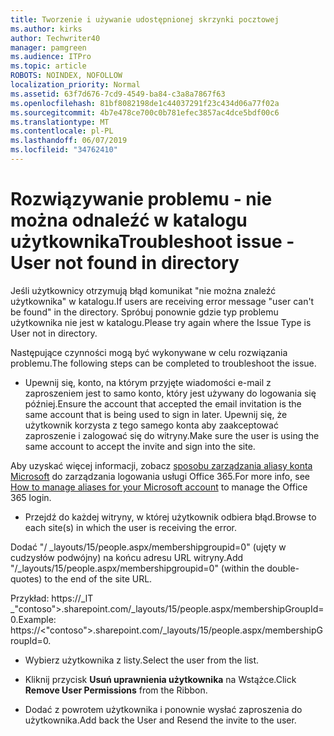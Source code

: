 ```yaml
---
title: Tworzenie i używanie udostępnionej skrzynki pocztowej
ms.author: kirks
author: Techwriter40
manager: pamgreen
ms.audience: ITPro
ms.topic: article
ROBOTS: NOINDEX, NOFOLLOW
localization_priority: Normal
ms.assetid: 63f7d676-7cd9-4549-ba84-c3a8a7867f63
ms.openlocfilehash: 81bf8082198de1c44037291f23c434d06a77f02a
ms.sourcegitcommit: 4b7e478ce700c0b781efec3857ac4dce5bdf00c6
ms.translationtype: MT
ms.contentlocale: pl-PL
ms.lasthandoff: 06/07/2019
ms.locfileid: "34762410"
---
```

# <a name="troubleshoot-issue---user-not-found-in-directory"></a><span data-ttu-id="5498c-102">Rozwiązywanie problemu - nie można odnaleźć w katalogu użytkownika</span><span class="sxs-lookup"><span data-stu-id="5498c-102">Troubleshoot issue - User not found in directory</span></span>

<span data-ttu-id="5498c-103">Jeśli użytkownicy otrzymują błąd komunikat "nie można znaleźć użytkownika" w katalogu.</span><span class="sxs-lookup"><span data-stu-id="5498c-103">If users are receiving error message "user can't be found" in the directory.</span></span> <span data-ttu-id="5498c-104">Spróbuj ponownie gdzie typ problemu użytkownika nie jest w katalogu.</span><span class="sxs-lookup"><span data-stu-id="5498c-104">Please try again where the Issue Type is User not in directory.</span></span>

<span data-ttu-id="5498c-105">Następujące czynności mogą być wykonywane w celu rozwiązania problemu.</span><span class="sxs-lookup"><span data-stu-id="5498c-105">The following steps can be completed to troubleshoot the issue.</span></span>

- <span data-ttu-id="5498c-106">Upewnij się, konto, na którym przyjęte wiadomości e-mail z zaproszeniem jest to samo konto, który jest używany do logowania się później.</span><span class="sxs-lookup"><span data-stu-id="5498c-106">Ensure the account that accepted the email invitation is the same account that is being used to sign in later.</span></span> <span data-ttu-id="5498c-107">Upewnij się, że użytkownik korzysta z tego samego konta aby zaakceptować zaproszenie i zalogować się do witryny.</span><span class="sxs-lookup"><span data-stu-id="5498c-107">Make sure the user is using the same account to accept the invite and sign into the site.</span></span> 

<span data-ttu-id="5498c-108">Aby uzyskać więcej informacji, zobacz [sposobu zarządzania aliasy konta Microsoft</a> do zarządzania logowania usługi Office 365](https://support.microsoft.com/help/12407/microsoft-account-how-to-manage-aliases).</span><span class="sxs-lookup"><span data-stu-id="5498c-108">For more info, see [How to manage aliases for your Microsoft account</a> to manage the Office 365 login](https://support.microsoft.com/help/12407/microsoft-account-how-to-manage-aliases).</span></span> 

- <span data-ttu-id="5498c-109">Przejdź do każdej witryny, w której użytkownik odbiera błąd.</span><span class="sxs-lookup"><span data-stu-id="5498c-109">Browse to each site(s) in which the user is receiving the error.</span></span> 

<span data-ttu-id="5498c-110">Dodać "/ _layouts/15/people.aspx/membershipgroupid=0" (ujęty w cudzysłów podwójny) na końcu adresu URL witryny.</span><span class="sxs-lookup"><span data-stu-id="5498c-110">Add "/_layouts/15/people.aspx/membershipgroupid=0" (within the double-quotes) to the end of the site URL.</span></span> 

<span data-ttu-id="5498c-111">Przykład: https://_lT _"contoso">.sharepoint.com/_layouts/15/people.aspx/membershipGroupId=0.</span><span class="sxs-lookup"><span data-stu-id="5498c-111">Example: https://<"contoso">.sharepoint.com/_layouts/15/people.aspx/membershipGroupId=0.</span></span>

- <span data-ttu-id="5498c-112">Wybierz użytkownika z listy.</span><span class="sxs-lookup"><span data-stu-id="5498c-112">Select the user from the list.</span></span>

- <span data-ttu-id="5498c-113">Kliknij przycisk **Usuń uprawnienia użytkownika** na Wstążce.</span><span class="sxs-lookup"><span data-stu-id="5498c-113">Click **Remove User Permissions** from the Ribbon.</span></span> 
-  <span data-ttu-id="5498c-114">Dodać z powrotem użytkownika i ponownie wysłać zaproszenia do użytkownika.</span><span class="sxs-lookup"><span data-stu-id="5498c-114">Add back the User and Resend the invite to the user.</span></span>

